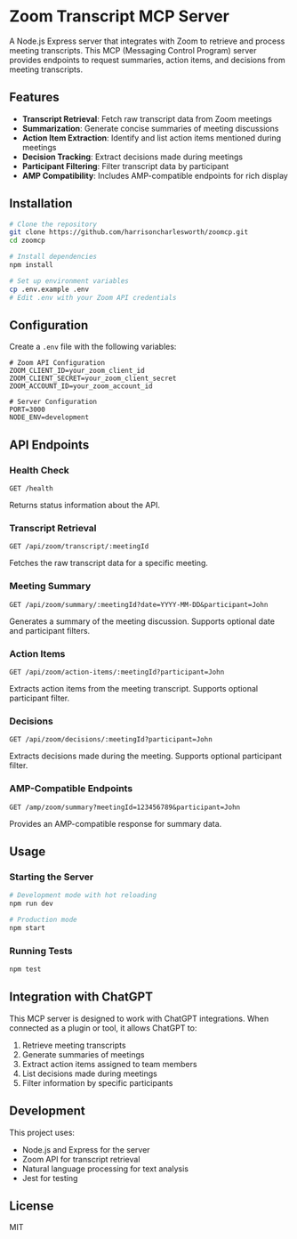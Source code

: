 # Zoom Transcript MCP Server

A Node.js Express server that integrates with Zoom to retrieve and process meeting transcripts. This MCP (Messaging Control Program) server provides endpoints to request summaries, action items, and decisions from meeting transcripts.

## Features

- **Transcript Retrieval**: Fetch raw transcript data from Zoom meetings
- **Summarization**: Generate concise summaries of meeting discussions
- **Action Item Extraction**: Identify and list action items mentioned during meetings
- **Decision Tracking**: Extract decisions made during meetings
- **Participant Filtering**: Filter transcript data by participant
- **AMP Compatibility**: Includes AMP-compatible endpoints for rich display

## Installation

```bash
# Clone the repository
git clone https://github.com/harrisoncharlesworth/zoomcp.git
cd zoomcp

# Install dependencies
npm install

# Set up environment variables
cp .env.example .env
# Edit .env with your Zoom API credentials
```

## Configuration

Create a `.env` file with the following variables:

```
# Zoom API Configuration
ZOOM_CLIENT_ID=your_zoom_client_id
ZOOM_CLIENT_SECRET=your_zoom_client_secret
ZOOM_ACCOUNT_ID=your_zoom_account_id

# Server Configuration
PORT=3000
NODE_ENV=development
```

## API Endpoints

### Health Check

```
GET /health
```

Returns status information about the API.

### Transcript Retrieval

```
GET /api/zoom/transcript/:meetingId
```

Fetches the raw transcript data for a specific meeting.

### Meeting Summary

```
GET /api/zoom/summary/:meetingId?date=YYYY-MM-DD&participant=John
```

Generates a summary of the meeting discussion. Supports optional date and participant filters.

### Action Items

```
GET /api/zoom/action-items/:meetingId?participant=John
```

Extracts action items from the meeting transcript. Supports optional participant filter.

### Decisions

```
GET /api/zoom/decisions/:meetingId?participant=John
```

Extracts decisions made during the meeting. Supports optional participant filter.

### AMP-Compatible Endpoints

```
GET /amp/zoom/summary?meetingId=123456789&participant=John
```

Provides an AMP-compatible response for summary data.

## Usage

### Starting the Server

```bash
# Development mode with hot reloading
npm run dev

# Production mode
npm start
```

### Running Tests

```bash
npm test
```

## Integration with ChatGPT

This MCP server is designed to work with ChatGPT integrations. When connected as a plugin or tool, it allows ChatGPT to:

1. Retrieve meeting transcripts
2. Generate summaries of meetings
3. Extract action items assigned to team members
4. List decisions made during meetings
5. Filter information by specific participants

## Development

This project uses:

- Node.js and Express for the server
- Zoom API for transcript retrieval
- Natural language processing for text analysis
- Jest for testing

## License

MIT